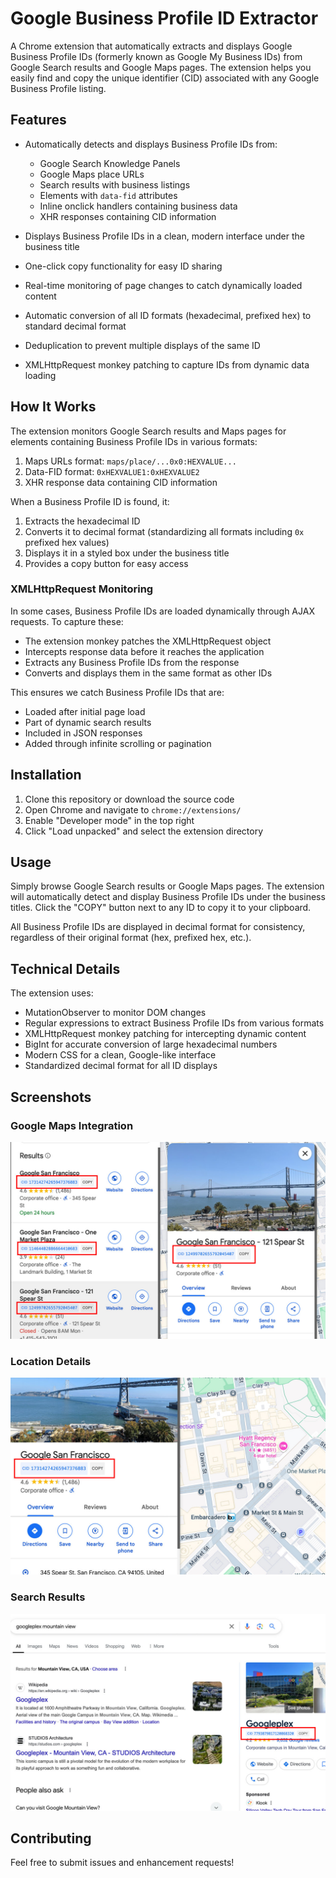 # Google Business Profile ID Extractor

A Chrome extension that automatically extracts and displays Google Business Profile IDs (formerly known as Google My Business IDs) from Google Search results and Google Maps pages. The extension helps you easily find and copy the unique identifier (CID) associated with any Google Business Profile listing.

## Features

- Automatically detects and displays Business Profile IDs from:
  - Google Search Knowledge Panels
  - Google Maps place URLs
  - Search results with business listings
  - Elements with `data-fid` attributes
  - Inline onclick handlers containing business data
  - XHR responses containing CID information

- Displays Business Profile IDs in a clean, modern interface under the business title
- One-click copy functionality for easy ID sharing
- Real-time monitoring of page changes to catch dynamically loaded content
- Automatic conversion of all ID formats (hexadecimal, prefixed hex) to standard decimal format
- Deduplication to prevent multiple displays of the same ID
- XMLHttpRequest monkey patching to capture IDs from dynamic data loading

## How It Works

The extension monitors Google Search results and Maps pages for elements containing Business Profile IDs in various formats:

1. Maps URLs format: `maps/place/...0x0:HEXVALUE...`
2. Data-FID format: `0xHEXVALUE1:0xHEXVALUE2`
3. XHR response data containing CID information

When a Business Profile ID is found, it:
1. Extracts the hexadecimal ID
2. Converts it to decimal format (standardizing all formats including `0x` prefixed hex values)
3. Displays it in a styled box under the business title
4. Provides a copy button for easy access

### XMLHttpRequest Monitoring

In some cases, Business Profile IDs are loaded dynamically through AJAX requests. To capture these:
- The extension monkey patches the XMLHttpRequest object
- Intercepts response data before it reaches the application
- Extracts any Business Profile IDs from the response
- Converts and displays them in the same format as other IDs

This ensures we catch Business Profile IDs that are:
- Loaded after initial page load
- Part of dynamic search results
- Included in JSON responses
- Added through infinite scrolling or pagination

## Installation

1. Clone this repository or download the source code
2. Open Chrome and navigate to `chrome://extensions/`
3. Enable "Developer mode" in the top right
4. Click "Load unpacked" and select the extension directory

## Usage

Simply browse Google Search results or Google Maps pages. The extension will automatically detect and display Business Profile IDs under the business titles. Click the "COPY" button next to any ID to copy it to your clipboard.

All Business Profile IDs are displayed in decimal format for consistency, regardless of their original format (hex, prefixed hex, etc.).

## Technical Details

The extension uses:
- MutationObserver to monitor DOM changes
- Regular expressions to extract Business Profile IDs from various formats
- XMLHttpRequest monkey patching for intercepting dynamic content
- BigInt for accurate conversion of large hexadecimal numbers
- Modern CSS for a clean, Google-like interface
- Standardized decimal format for all ID displays

## Screenshots

### Google Maps Integration
![Screenshot 1](screenshots/screenshot-1.jpg)

### Location Details
![Screenshot 2](screenshots/screenshot-2.jpg)

### Search Results
![Screenshot 3](screenshots/screenshot-3.jpg)

## Contributing

Feel free to submit issues and enhancement requests! 